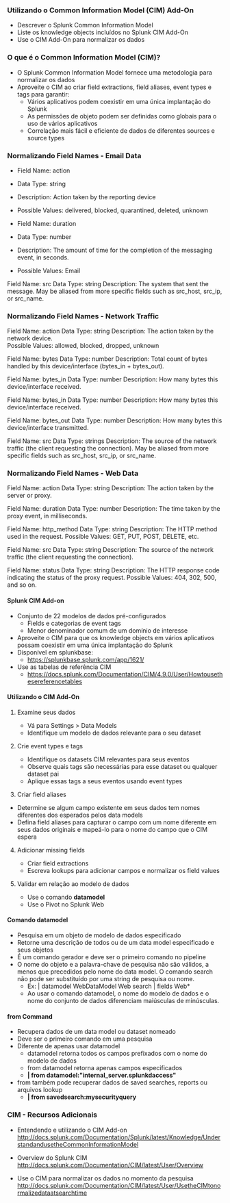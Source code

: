 

### Utilizando o Common Information Model (CIM) Add-On

* Descrever o Splunk Common Information Model
* Liste os knowledge objects incluídos no Splunk CIM Add-On
* Use o CIM Add-On para normalizar os dados

### O que é o Common Information Model (CIM)?
* O Splunk Common Information Model fornece uma metodologia para normalizar os dados
* Aproveite o CIM ao criar field extractions, field aliases, event types e tags para garantir:
    - Vários aplicativos podem coexistir em uma única implantação do Splunk
    - As permissões de objeto podem ser definidas como globais para o uso de vários aplicativos
    - Correlação mais fácil e eficiente de dados de diferentes sources e source types

### Normalizando Field Names - Email Data
- Field Name: action
- Data Type:  string
- Description: Action taken by the reporting device
- Possible Values: delivered, blocked, quarantined, deleted, unknown

- Field Name: duration
- Data Type:  number
- Description: The amount of time for the completion of the messaging event, in seconds.
- Possible Values: Email

Field Name: src
Data Type:  string
Description: The system that sent the message. May be aliased from more specific fields such as src_host, src_ip, or src_name.	

### Normalizando Field Names - Network Traffic
Field Name: action
Data Type: string
Description: The action taken by the network device.	
Possible Values: allowed, blocked, dropped, unknown

Field Name: bytes
Data Type: number
Description: Total count of bytes handled by this device/interface (bytes_in + bytes_out).	
	
Field Name: bytes_in
Data Type: number
Description: How many bytes this device/interface received.
	
Field Name: bytes_in
Data Type: number
Description: How many bytes this device/interface received.

Field Name: bytes_out
Data Type: number
Description: How many bytes this device/interface transmitted.

Field Name: src
Data Type: strings
Description: The source of the network traffic (the client requesting the connection). May be aliased from more specific fields such as src_host, src_ip, or src_name.	

### Normalizando Field Names - Web Data
Field Name: action
Data Type: string
Description: The action taken by the server or proxy.	

Field Name: duration
Data Type: number
Description: The time taken by the proxy event, in milliseconds.	

Field Name: http_method
Data Type: string
Description: The HTTP method used in the request.
Possible Values: GET, PUT, POST, DELETE, etc.

Field Name: src
Data Type: string
Description: The source of the network traffic (the client requesting the connection). 

Field Name: status
Data Type: string
Description: The HTTP response code indicating the status of the proxy request.
Possible Values: 404, 302, 500, and so on.

#### Splunk CIM Add-on
* Conjunto de 22 modelos de dados pré-configurados
    - Fields e categorias de event tags
    - Menor denominador comum de um domínio de interesse
* Aproveite o CIM para que os knowledge objects em vários aplicativos possam coexistir em uma única implantação do Splunk
* Disponível em splunkbase:
    - https://splunkbase.splunk.com/app/1621/
* Use as tabelas de referência CIM
    - https://docs.splunk.com/Documentation/CIM/4.9.0/User/Howtousethesereferencetables

#### Utilizando o CIM Add-On
1. Examine seus dados
    - Vá para Settings > Data Models
    - Identifique um modelo de dados relevante para o seu dataset

2. Crie event types e tags
    - Identifique os datasets CIM relevantes para seus eventos
    - Observe quais tags são necessárias para esse dataset ou qualquer dataset pai
    - Aplique essas tags a seus eventos usando event types

3. Criar field aliases
- Determine se algum campo existente em seus dados tem nomes diferentes dos esperados pelos data models
- Defina field aliases para capturar o campo com um nome diferente em seus dados originais e mapeá-lo para o nome do campo que o CIM espera

4. Adicionar missing fields
    - Criar field extractions
    - Escreva lookups para adicionar campos e normalizar os field values

5. Validar em relação ao modelo de dados
    - Use o comando **datamodel**
    - Use o Pivot no Splunk Web

#### Comando datamodel
* Pesquisa em um objeto de modelo de dados especificado
* Retorne uma descrição de todos ou de um data model especificado e seus objetos
* É um comando gerador e deve ser o primeiro comando no pipeline
* O nome do objeto e a palavra-chave de pesquisa não são válidos, a menos que precedidos pelo nome do data model. O comando search não pode ser substituído por uma string de pesquisa ou nome.
    - Ex: | datamodel WebDataModel Web search | fields Web*
    - Ao usar o comando datamodel, o nome do modelo de dados e o nome do conjunto de dados diferenciam maiúsculas de minúsculas.

#### from Command
* Recupera dados de um data model ou dataset nomeado
* Deve ser o primeiro comando em uma pesquisa
* Diferente de apenas usar datamodel
    - datamodel retorna todos os campos prefixados com o nome do modelo de dados
    - from datamodel retorna apenas campos especificados
    - **| from datamodel:"internal_server.splunkdaccess"**
* from também pode recuperar dados de saved searches, reports ou arquivos lookup
    - **| from savedsearch:mysecurityquery**

### CIM - Recursos Adicionais
* Entendendo e utilizando o CIM Add-on
http://docs.splunk.com/Documentation/Splunk/latest/Knowledge/UnderstandandusetheCommonInformationModel

* Overview do Splunk CIM
http://docs.splunk.com/Documentation/CIM/latest/User/Overview

* Use o CIM para normalizar os dados no momento da pesquisa
http://docs.splunk.com/Documentation/CIM/latest/User/UsetheCIMtonormalizedataatsearchtime
